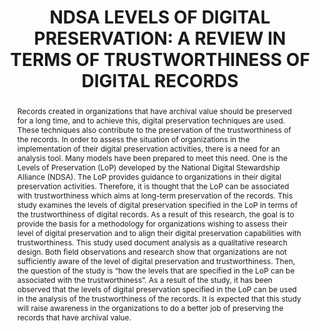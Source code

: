 ---
abstract: Records created in organizations that have archival value should be preserved
  for a long time, and to achieve this, digital preservation techniques are used.
  These techniques also contribute to the preservation of the trustworthiness of the
  records. In order to assess the situation of organizations in the implementation
  of their digital preservation activities, there is a need for an analysis tool.
  Many models have been prepared to meet this need. One is the Levels of Preservation
  (LoP) developed by the National Digital Stewardship Alliance (NDSA). The LoP provides
  guidance to organizations in their digital preservation activities. Therefore, it
  is thought that the LoP can be associated with trustworthiness which aims at long-term
  preservation of the records. This study examines the levels of digital preservation
  specified in the LoP in terms of the trustworthiness of digital records. As a result
  of this research, the goal is to provide the basis for a methodology for organizations
  wishing to assess their level of digital preservation and to align their digital
  preservation capabilities with trustworthiness. This study used document analysis
  as a qualitative research design. Both field observations and research show that
  organizations are not sufficiently aware of the level of digital preservation and
  trustworthiness. Then, the question of the study is “how the levels that are specified
  in the LoP can be associated with the trustworthiness”. As a result of the study,
  it has been observed that the levels of digital preservation specified in the LoP
  can be used in the analysis of the trustworthiness of the records. It is expected
  that this study will raise awareness in the organizations to do a better job of
  preserving the records that have archival value.
creators:
- Özhan Sağlık
date: null
document_url: https://www.ideals.illinois.edu/items/128293/bitstreams/428951/data.pdf
grand_parent: iPRES
institutions: []
keywords:
- digital records
- digital preservation
- trustworthiness
landing_page_url: https://hdl.handle.net/2142/121089
language: eng
layout: publication
license: CC-BY 4.0 International
notes_url: null
parent: iPRES 2023
publication_type: paper
size: null
slides_url: https://hdl.handle.net/2142/121652
source_name: iPRES
stream_url: null
title: 'NDSA LEVELS OF DIGITAL PRESERVATION: A REVIEW IN TERMS OF TRUSTWORTHINESS
  OF DIGITAL RECORDS'
year: 2023
---